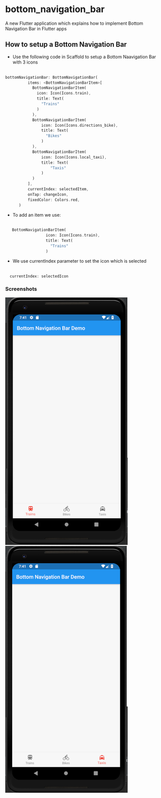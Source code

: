 # bottom_navigation_bar

A new Flutter application which explains how to implement Bottom Navigation Bar in Flutter apps

## How to setup a Bottom Navigation Bar

 - Use the following code in Scaffold to setup a Bottom Naavigation Bar with 3 icons
 
 ```dart
 
 bottomNavigationBar: BottomNavigationBar(
           items: <BottomNavigationBarItem>[
             BottomNavigationBarItem(
               icon: Icon(Icons.train),
               title: Text(
                 "Trains"
               )
             ),
             BottomNavigationBarItem(
                 icon: Icon(Icons.directions_bike),
                 title: Text(
                   "Bikes"
                 )
             ),
             BottomNavigationBarItem(
                 icon: Icon(Icons.local_taxi),
                 title: Text(
                     "Taxis"
                 )
             )
           ],
           currentIndex: selectedItem,
           onTap: changeIcon,
           fixedColor: Colors.red,
       )
 
```

 - To add an item we use:
 
 ```dart
 
    BottomNavigationBarItem(
                   icon: Icon(Icons.train),
                   title: Text(
                     "Trains"
                   )
 
 ```
 
  - We use currentIndex parameter to set the icon which is selected
  
  ```dart
  
    currentIndex: selectedIcon
  
  ```
  
  
  ### Screenshots
  
  ![](./screenshots/screen1.png) ![](./screenshots/screen2.png)
